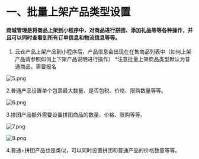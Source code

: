 # 一、批量上架产品类型设置

#### 商城管理是将商品上架到小程序中，对商品进行拼团、添加礼品等等各种操作，并且可以同时查看到所有订单信息和物流信息等等。  

1. 云仓产品上架产品到小程序后，产品信息会出现在在售商品列表中（如何上架产品请参照如何上下架产品说明进行操作） *注意批量上架商品类型默认为普通商品，需要报名

![5.png](http://tradeany-test.oss-cn-qingdao.aliyuncs.com/2020/10/12/MjAyMDEwMTIwNjM2Mjg1.png)

2.普通产品设置单个包裹最大数量、是否包税、价格、限购数量等等。

![6.png](http://tradeany-test.oss-cn-qingdao.aliyuncs.com/2020/10/12/MjAyMDEwMTIwNjM4MDA2.png)

3.拼团产品额外需要设置拼团商品的数量、价格、限购等等。

![7.png](http://tradeany-test.oss-cn-qingdao.aliyuncs.com/2020/10/12/MjAyMDEwMTIwNjM4NTA3.png)

![8.png](http://tradeany-test.oss-cn-qingdao.aliyuncs.com/2020/10/12/MjAyMDEwMTIwNjM5MzQ4.png)

4.普通+拼团产品也是类似，可以同时设置拼团和普通产品的价格数量等等。